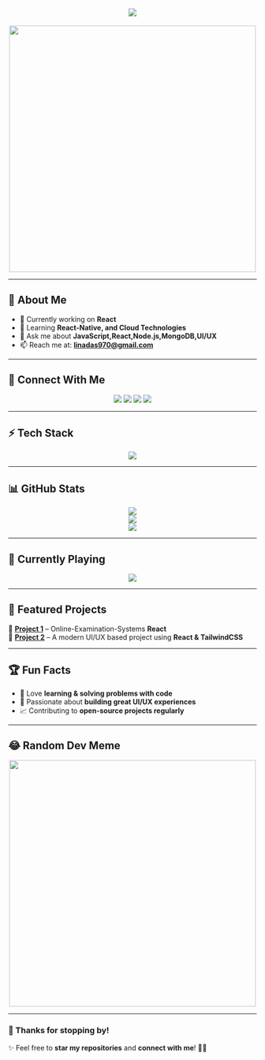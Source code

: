 <h1 align="center">
  <img src="https://readme-typing-svg.herokuapp.com?font=Fira+Code&weight=600&size=26&pause=1000&color=FF1493&center=true&vCenter=true&width=600&lines=Hi+there,+I'm+Lina+Das+👋;Full-Stack+Developer+🚀;React+|+Node.js+|+MongoDB+|+React-Native;Passionate+about+building+scalable+apps🔥">
</h1>

<p align="center">
  <img src="https://media.giphy.com/media/qgQUggAC3Pfv687qPC/giphy.gif" width="500">
</p>

---

## 🚀 About Me  
- 🔭 Currently working on **React**  
- 🌱 Learning **React-Native, and Cloud Technologies**  
- 💬 Ask me about **JavaScript,React,Node.js,MongoDB,UI/UX**  
- 📫 Reach me at: **[linadas970@gmail.com](mailto:linadas970@gmail.com)**  

---

## 🔗 Connect With Me  
<p align="center">
  <a href="https://linkedin.com/in/linadas1"><img src="https://img.shields.io/badge/LinkedIn-%230A66C2.svg?style=for-the-badge&logo=linkedin&logoColor=white" /></a>
  <a href="https://twitter.com/your-username"><img src="https://img.shields.io/badge/Twitter-%231DA1F2.svg?style=for-the-badge&logo=twitter&logoColor=white" /></a>
  <a href="https://dev.to/yourprofile"><img src="https://img.shields.io/badge/DEV.to-%23000000.svg?style=for-the-badge&logo=devdotto&logoColor=white" /></a>
  <a href="https://yourwebsite.com"><img src="https://img.shields.io/badge/Portfolio-%23FF5722.svg?style=for-the-badge&logo=google-chrome&logoColor=white" /></a>
</p>

---

## ⚡ Tech Stack  
<p align="center">
  <img src="https://skillicons.dev/icons?i=js,ts,react,nextjs,nodejs,express,mongodb,python,django,html,css,bootstrap,tailwind,git,github,linux,vscode,figma" />
</p>

---

## 📊 GitHub Stats  
<p align="center">
  <img src="https://github-readme-stats.vercel.app/api?username=Reverylina01&show_icons=true&theme=tokyonight&count_private=true" />
  <br/>
  <img src="https://github-readme-streak-stats.herokuapp.com/?user=Reverylina01&theme=tokyonight" />
  <br/>
  <img src="https://github-readme-activity-graph.vercel.app/graph?username=Reverylina01&bg_color=1a1b27&color=6a9fb5&line=61dafb&point=ffffff&area=true" />
</p>

---

## 🎵 Currently Playing  
<p align="center">
  <img src="https://spotify-recently-played-readme.vercel.app/api?user=your_spotify_username" />
</p>

---

## 🌟 Featured Projects  
🚀 **[Project 1](https://github.com/Reverylina01/Online-Examintion-Systems-MERN)** – Online-Examination-Systems **React**  
🎨 **[Project 2](https://github.com/your-username/project-2)** – A modern UI/UX based project using **React & TailwindCSS**  

---

## 🏆 Fun Facts  
- 🤖 Love **learning & solving problems with code**  
- 🎨 Passionate about **building great UI/UX experiences**  
- 📈 Contributing to **open-source projects regularly**  

---

## 😂 Random Dev Meme  
<p align="center">
  <img src="https://random-memer.herokuapp.com/" width="500px">
</p>

---

### 🚀 Thanks for stopping by!  
✨ Feel free to **star my repositories** and **connect with me**! 🚀🔥  

